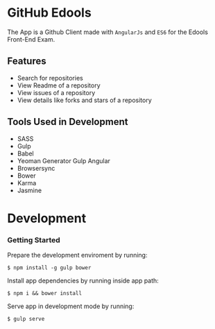 # GitHub Edools
 The App is a Github Client made with `AngularJs` and `ES6` for the Edools Front-End Exam.
 

 ## Features
 
 * Search for repositories
 * View Readme of a repository
 * View issues of a repository
 * View details like forks and stars of a repository

 
 ## Tools Used in Development
 
 * SASS
 * Gulp
 * Babel
 * Yeoman Generator Gulp Angular
 * Browsersync
 * Bower
 * Karma
 * Jasmine
  

 # Development
 
 ### Getting Started
 
 Prepare the development enviroment by running:
 
 ```
 $ npm install -g gulp bower
 ```
 
 Install app dependencies by running inside app path:
 
 ```
 $ npm i && bower install
 ```
 
 Serve app in development mode by running:
 
 ```
 $ gulp serve
 ```
